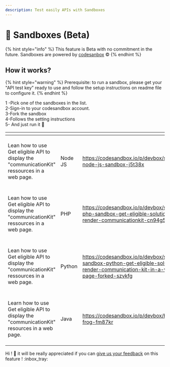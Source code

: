 ```yaml
---
description: Test easily APIs with Sandboxes
---
```


# 🧪 Sandboxes (Beta)

{% hint style="info" %}
This feature is Beta with no commitment in the future. Sandboxes are powered by [codesanbox](https://codesandbox.io/) :copyright:
{% endhint %}

## How it works?

{% hint style="warning" %}
Prerequisite: to run a sandbox, please get your "API test key" ready to use and follow the setup instructions on readme file to configure it.&#x20;
{% endhint %}

1 -Pick one of the sandboxes in the list. \
2-Sign-in to your codesandbox account. \
3-Fork the sandbox\
4-Follows the setting instructions\
5- And just run it :tada:

<table data-view="cards"><thead><tr><th></th><th></th><th data-hidden data-card-target data-type="content-ref"></th><th data-hidden data-card-cover data-type="files"></th></tr></thead><tbody><tr><td>Lean how to use Get eligible API to display the "communicationKit" ressources in a web page.</td><td>Node JS </td><td><a href="https://codesandbox.io/p/devbox/scalexpert-node-js-sandbox-j5t38x">https://codesandbox.io/p/devbox/scalexpert-node-js-sandbox-j5t38x</a></td><td><a href="../../../.gitbook/assets/Capture d’écran du 2024-08-17 21-35-59.png">Capture d’écran du 2024-08-17 21-35-59.png</a></td></tr><tr><td>Lean how to use Get eligible API to display the "communicationKit" ressources in a web page. </td><td>PHP</td><td><a href="https://codesandbox.io/p/devbox/sclaexpert-php-sandbox-get-eligible-solution-and-render-communicationkit-cn94g5">https://codesandbox.io/p/devbox/sclaexpert-php-sandbox-get-eligible-solution-and-render-communicationkit-cn94g5</a></td><td><a href="../../../.gitbook/assets/Capture d’écran du 2024-08-17 21-35-59.png">Capture d’écran du 2024-08-17 21-35-59.png</a></td></tr><tr><td>Lean how to use Get eligible API to display the "communicationKit" ressources in a web page. </td><td>Python</td><td><a href="https://codesandbox.io/p/devbox/scalexpert-sandbox-python-get-eligible-solutions-render-communication-kit-in-a-web-page-forked-szvkfg">https://codesandbox.io/p/devbox/scalexpert-sandbox-python-get-eligible-solutions-render-communication-kit-in-a-web-page-forked-szvkfg</a></td><td><a href="../../../.gitbook/assets/Capture d’écran du 2024-08-17 21-35-59.png">Capture d’écran du 2024-08-17 21-35-59.png</a></td></tr><tr><td>Learn how to use Get eligible API to display the "communicationKit"  resources in a web page.</td><td>Java</td><td><a href="https://codesandbox.io/p/devbox/hungry-frog-fm87kr">https://codesandbox.io/p/devbox/hungry-frog-fm87kr</a></td><td><a href="../../../.gitbook/assets/Capture d’écran du 2024-08-17 21-35-59.png">Capture d’écran du 2024-08-17 21-35-59.png</a></td></tr></tbody></table>

Hi ! :bell:  it will be really appreciated if you can [give us your feedback](../../../support/how-to-contact-us.md) on this feature !  :inbox\_tray:
